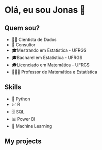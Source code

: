 # **Olá, eu sou Jonas** 👋 
###  

## Quem sou? 

* 👨‍💻 Cientista de Dados
* 🔎 Consultor
* 🎓Mestrando em Estatística - UFRGS
* 🎓Bacharel em Estatística - UFRGS
* 🎓Licenciado em Matemática - UFRGS
* 👨🏼‍🏫 Professor de Matemática e Estatística


## Skills

* 🐍 Python
* 📈 R
* 🗄 SQL
* 📊 Power BI
* 🔮 Machine Learning


## **My projects**
